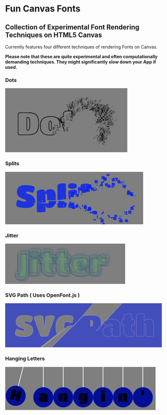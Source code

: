 # Fun Canvas Fonts

## Collection of Experimental Font Rendering Techniques on HTML5 Canvas

Currently features four different techniques of rendering Fonts on Canvas.

**Please note that these are quite experimental and often computationally demanding techniques. They might significantly slow down your App if used.**

 ### Dots
 
 ![dotImg](https://github.com/Bewelge/funCanvasFonts/blob/master/Dots.png?raw=true)
 
 
 ### Splits
 
 ![splitImg](https://github.com/Bewelge/funCanvasFonts/blob/master/Splits.png?raw=true)
 
 
 ### Jitter
 
 ![jitterImg](https://github.com/Bewelge/funCanvasFonts/blob/master/jitter.png?raw=true)
 
 
 ### SVG Path ( Uses OpenFont.js )
 
 ![SVGImg](https://github.com/Bewelge/funCanvasFonts/blob/master/SvgPath.png?raw=true)

### Hanging Letters

![hangingImg](https://github.com/Bewelge/funCanvasFonts/blob/master/hangin.png?raw=true)

